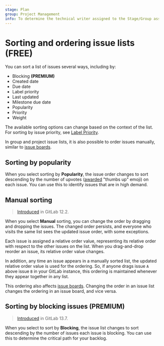 ```yaml
---
stage: Plan
group: Project Management
info: To determine the technical writer assigned to the Stage/Group associated with this page, see https://about.gitlab.com/handbook/engineering/ux/technical-writing/#assignments
---
```


# Sorting and ordering issue lists **(FREE)**

You can sort a list of issues several ways, including by:

- Blocking **(PREMIUM)**
- Created date
- Due date
- Label priority
- Last updated
- Milestone due date
- Popularity
- Priority
- Weight

The available sorting options can change based on the context of the list.
For sorting by issue priority, see [Label Priority](../labels.md#label-priority).

In group and project issue lists, it is also possible to order issues manually,
similar to [issue boards](../issue_board.md#how-gitlab-orders-issues-in-a-list).

## Sorting by popularity

When you select sorting by **Popularity**, the issue order changes to sort descending by the
number of upvotes ([awarded](../../award_emojis.md) "thumbs up" emoji)
on each issue. You can use this to identify issues that are in high demand.

## Manual sorting

> [Introduced](https://gitlab.com/gitlab-org/gitlab-foss/-/issues/62178) in GitLab 12.2.

When you select **Manual** sorting, you can change
the order by dragging and dropping the issues. The changed order persists, and
everyone who visits the same list sees the updated issue order, with some exceptions.

Each issue is assigned a relative order value, representing its relative
order with respect to the other issues on the list. When you drag-and-drop reorder
an issue, its relative order value changes.

In addition, any time an issue appears in a manually sorted list,
the updated relative order value is used for the ordering.
So, if anyone drags issue `A` above issue `B` in your GitLab instance,
this ordering is maintained whenever they appear together in any list.

This ordering also affects [issue boards](../issue_board.md#how-gitlab-orders-issues-in-a-list).
Changing the order in an issue list changes the ordering in an issue board,
and vice versa.

## Sorting by blocking issues **(PREMIUM)**

> [Introduced](https://gitlab.com/gitlab-org/gitlab/-/issues/34247/) in GitLab 13.7.

When you select to sort by **Blocking**, the issue list changes to sort descending by the
number of issues each issue is blocking. You can use this to determine the critical path for your backlog.
